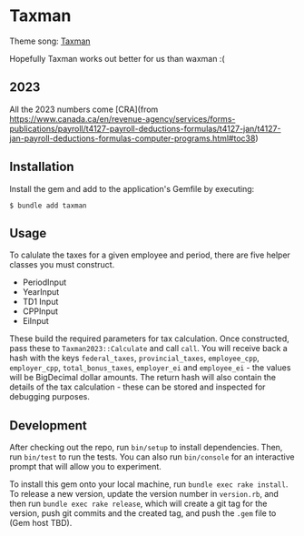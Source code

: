 # Taxman

Theme song: [Taxman](https://www.youtube.com/watch?v=l0zaebtU-CA)

Hopefully Taxman works out better for us than waxman :(


## 2023

All the 2023 numbers come [CRA](from https://www.canada.ca/en/revenue-agency/services/forms-publications/payroll/t4127-payroll-deductions-formulas/t4127-jan/t4127-jan-payroll-deductions-formulas-computer-programs.html#toc38)

## Installation

Install the gem and add to the application's Gemfile by executing:

    $ bundle add taxman

## Usage

To calulate the taxes for a given employee and period, there are five helper classes you must construct.

  - PeriodInput
  - YearInput
  - TD1 Input
  - CPPInput
  - EiInput

These build the required parameters for tax calculation.  Once constructed, pass these to `Taxman2023::Calculate` and call `call`.  You will receive back a hash with the keys `federal_taxes`, `provincial_taxes`, `employee_cpp`, `employer_cpp`, `total_bonus_taxes`, `employer_ei` and `employee_ei` - the values will be BigDecimal dollar amounts.  The return hash will also contain the details of the tax calculation - these can be stored and inspected for debugging purposes.

## Development

After checking out the repo, run `bin/setup` to install dependencies. Then, run `bin/test` to run the tests. You can also run `bin/console` for an interactive prompt that will allow you to experiment.

To install this gem onto your local machine, run `bundle exec rake install`. To release a new version, update the version number in `version.rb`, and then run `bundle exec rake release`, which will create a git tag for the version, push git commits and the created tag, and push the `.gem` file to (Gem host TBD).
